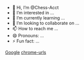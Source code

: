 - 👋 Hi, I’m @Chess-Acct
- 👀 I’m interested in ...
- 🌱 I’m currently learning ...
- 💞️ I’m looking to collaborate on ...
- 📫 How to reach me ...
- 😄 Pronouns: ...
- ⚡ Fun fact: ...

<!---
Chess-Acct/Chess-Acct is a ✨ special ✨ repository because its `README.md` (this file) appears on your GitHub profile.
You can click the Preview link to take a look at your changes.
--->

[Google](https://google.com)
[chrome-urls](chrome://chrome-urls)
